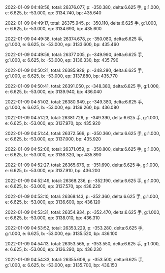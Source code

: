 2022-01-09 04:48:56, total: 26376.077, p: -350.380, delta:6.625 手, g:1.000, e: 6.625, b: -53.000, ep: 3134.740, bp: 435.640

2022-01-09 04:49:17, total: 26375.945, p: -350.110, delta:6.625 手, g:1.000, e: 6.625, b: -53.000, ep: 3134.690, bp: 435.600

2022-01-09 04:49:38, total: 26374.678, p: -350.080, delta:6.625 手, g:1.000, e: 6.625, b: -53.000, ep: 3133.600, bp: 435.460

2022-01-09 04:49:59, total: 26377.005, p: -349.990, delta:6.625 手, g:1.000, e: 6.625, b: -53.000, ep: 3136.330, bp: 435.790

2022-01-09 04:50:21, total: 26385.929, p: -348.280, delta:6.625 手, g:1.000, e: 6.625, b: -53.000, ep: 3137.880, bp: 435.770

2022-01-09 04:50:41, total: 26391.050, p: -348.380, delta:6.625 手, g:1.000, e: 6.625, b: -53.000, ep: 3139.940, bp: 436.040

2022-01-09 04:51:02, total: 26380.649, p: -349.380, delta:6.625 手, g:1.000, e: 6.625, b: -53.000, ep: 3139.260, bp: 436.080

2022-01-09 04:51:23, total: 26381.726, p: -349.390, delta:6.625 手, g:1.000, e: 6.625, b: -53.000, ep: 3137.970, bp: 435.920

2022-01-09 04:51:44, total: 26372.569, p: -350.360, delta:6.625 手, g:1.000, e: 6.625, b: -53.000, ep: 3137.000, bp: 435.920

2022-01-09 04:52:06, total: 26371.059, p: -350.800, delta:6.625 手, g:1.000, e: 6.625, b: -53.000, ep: 3136.320, bp: 435.890

2022-01-09 04:52:27, total: 26365.676, p: -351.690, delta:6.625 手, g:1.000, e: 6.625, b: -53.000, ep: 3137.910, bp: 436.200

2022-01-09 04:52:49, total: 26368.236, p: -352.190, delta:6.625 手, g:1.000, e: 6.625, b: -53.000, ep: 3137.570, bp: 436.220

2022-01-09 04:53:10, total: 26368.143, p: -352.360, delta:6.625 手, g:1.000, e: 6.625, b: -53.000, ep: 3136.600, bp: 436.120

2022-01-09 04:53:31, total: 26354.934, p: -352.470, delta:6.625 手, g:1.000, e: 6.625, b: -53.000, ep: 3138.010, bp: 436.310

2022-01-09 04:53:52, total: 26353.229, p: -353.280, delta:6.625 手, g:1.000, e: 6.625, b: -53.000, ep: 3135.520, bp: 436.100

2022-01-09 04:54:13, total: 26353.565, p: -353.550, delta:6.625 手, g:1.000, e: 6.625, b: -53.000, ep: 3136.290, bp: 436.230

2022-01-09 04:54:33, total: 26355.606, p: -353.500, delta:6.625 手, g:1.000, e: 6.625, b: -53.000, ep: 3135.700, bp: 436.150